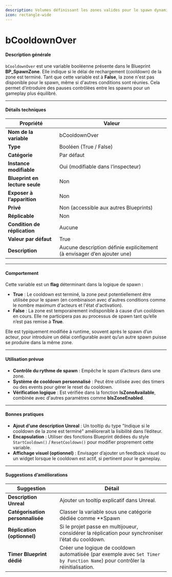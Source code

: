 ```yaml
---
description: Volumes définissant les zones valides pour le spawn dynamique.
icon: rectangle-wide
---
```


# bCooldownOver

#### Description générale

`bCooldownOver` est une variable booléenne présente dans le Blueprint **BP\_SpawnZone**. Elle indique si le délai de rechargement (cooldown) de la zone est terminé. Tant que cette variable est à **False**, la zone n'est pas disponible pour le spawn, même si d'autres conditions sont réunies. Cela permet d’introduire des pauses contrôlées entre les spawns pour un gameplay plus équilibré.

***

#### Détails techniques

| Propriété                      | Valeur                                                                  |
| ------------------------------ | ----------------------------------------------------------------------- |
| **Nom de la variable**         | bCooldownOver                                                           |
| **Type**                       | Booléen (True / False)                                                  |
| **Catégorie**                  | Par défaut                                                              |
| **Instance modifiable**        | Oui (modifiable dans l’inspecteur)                                      |
| **Blueprint en lecture seule** | Non                                                                     |
| **Exposer à l’apparition**     | Non                                                                     |
| **Privé**                      | Non (accessible aux autres Blueprints)                                  |
| **Réplicable**                 | Non                                                                     |
| **Condition de réplication**   | Aucune                                                                  |
| **Valeur par défaut**          | True                                                                    |
| **Description**                | Aucune description définie explicitement (à envisager d’en ajouter une) |

***

#### Comportement

Cette variable est un **flag** déterminant dans la logique de spawn :

* **True** : Le cooldown est terminé, la zone peut potentiellement être utilisée pour le spawn (en combinaison avec d'autres conditions comme le nombre maximum d'acteurs et l'état d'activation).
* **False** : La zone est temporairement indisponible à cause d’un cooldown en cours. Elle ne participera pas au processus de spawn tant qu’elle n’est pas remise à **True**.

Elle est typiquement modifiée à runtime, souvent après le spawn d’un acteur, pour introduire un délai configurable avant qu’un autre spawn puisse se produire dans la même zone.

***

#### Utilisation prévue

* **Contrôle du rythme de spawn** : Empêche le spam d’acteurs dans une zone.
* **Système de cooldown personnalisé** : Peut être utilisée avec des timers ou des events pour gérer le reset du cooldown.
* **Vérification logique** : Est vérifiée dans la fonction **IsZoneAvailable**, combinée avec d'autres paramètres comme **bIsZoneEnabled**.

***

#### Bonnes pratiques

* **Ajout d’une description Unreal** : Un tooltip du type "Indique si le cooldown de la zone est terminé" améliorerait la lisibilité dans l’éditeur.
* **Encapsulation** : Utiliser des fonctions Blueprint dédiées du style `StartCooldown()` / `ResetCooldown()` pour modifier proprement cette variable.
* **Affichage visuel (optionnel)** : Envisager d’ajouter un feedback visuel ou un widget lorsque le cooldown est actif, si pertinent pour le gameplay.

***

#### Suggestions d’améliorations

| Suggestion                       | Détail                                                                                                                        |
| -------------------------------- | ----------------------------------------------------------------------------------------------------------------------------- |
| **Description Unreal**           | Ajouter un tooltip explicatif dans Unreal.                                                                                    |
| **Catégorisation personnalisée** | Classer la variable sous une catégorie dédiée comme \*\*Spawn                                                                 |
| **Réplication (optionnel)**      | Si le projet passe en multijoueur, considérer la réplication pour synchroniser l’état du cooldown.                            |
| **Timer Blueprint dédié**        | Créer une logique de cooldown automatisée (par exemple avec `Set Timer by Function Name`) pour contrôler la réinitialisation. |
